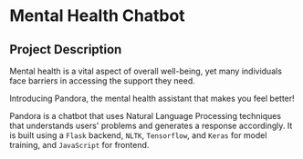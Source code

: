 # Mental Health Chatbot

## Project Description

Mental health is a vital aspect of overall well-being, yet many individuals face barriers in accessing the support they need. 

Introducing Pandora, the mental health assistant that makes you feel better!

Pandora is a chatbot that uses Natural Language Processing techniques that understands users' problems and generates a response accordingly. It is built using a `Flask` backend, `NLTK`, `Tensorflow`, and `Keras` for model training, and `JavaScript` for frontend.

